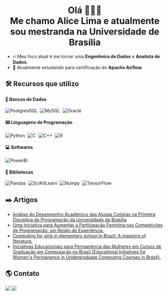 <h1 align="center">Olá 👩🏻‍💻 <br> Me chamo Alice Lima e atualmente sou mestranda na Universidade de Brasília</h1>

- 🔥 Meu foco atual é me tornar uma **Engenheira de Dados** e **Analista de Dados**.
- 🌱 Atualmente estudando para certificação do **Apache Airflow**.

## 🛠 Recursos que utilizo

####  🎲 Bancos de Dados
![PostgresSQL](https://img.shields.io/badge/PostgreSQL-9cf?style=for-the-badge&logo=postgresql&logoColor=black)&nbsp;
![MySQL](https://img.shields.io/badge/MySQL-9cf?style=for-the-badge&logo=mysql&logoColor=black)&nbsp;
![Oracle](https://img.shields.io/badge/Oracle-9cf?style=for-the-badge&logo=Oracle&logoColor=black)&nbsp;

#### ⌨️ Linguagens de Programação

![Python](https://img.shields.io/badge/Python-9cf?style=for-the-badge&logo=python&logoColor=black)&nbsp;
![C](https://img.shields.io/badge/C-9CF?style=for-the-badge&logo=c&logoColor=black)&nbsp;
![C++](https://img.shields.io/badge/C%2B%2B-9cf?style=for-the-badge&logo=c%2B%2B&logoColor=black)&nbsp;
![R](https://img.shields.io/badge/R-9cf?style=for-the-badge&logo=r&logoColor=black)&nbsp;

#### 💻 Softwares

![PowerBI](https://img.shields.io/badge/PowerBI-9CF?style=for-the-badge&logo=PowerBI&logoColor=black)&nbsp;

#### 📖 Bibliotecas

![Pandas](https://img.shields.io/badge/Pandas-9CF?style=for-the-badge&logo=Pandas&logoColor=black)&nbsp;
![SciKitLearn](https://img.shields.io/badge/SciKit--Learn-9CF?style=for-the-badge&logo=scikit-learn&logoColor=black)&nbsp;
![Numpy](https://img.shields.io/badge/Numpy-9CF?style=for-the-badge&logo=numpy&logoColor=black)&nbsp;
![TensorFlow](https://img.shields.io/badge/tensorflow-9cf?style=for-the-badge&logo=tensorflow&logoColor=black)&nbsp;


## ✒️ Artigos
- [Análise do Desempenho Acadêmico das Alunas Cotistas na Primeira Disciplina de Programação da Universidade de Brasília](https://sol.sbc.org.br/index.php/wit/article/view/20854)
- [Uma Iniciativa para Aumentar a Participação Feminina nas Competições de Programação: um Relato de Experiência.](https://sol.sbc.org.br/index.php/wit/article/view/15858)
- [Computing for girls in elementary school in Brazil: A mapping of literature.](http://ceur-ws.org/Vol-3000/paper121.pdf)
- [Iniciativas Educacionais para Permanência das Mulheres em Cursos de Graduação em Computação no Brasil (Educational Initiatives for Women's Permanence in Undergraduate Computing Courses in Brazil).](https://www.semanticscholar.org/paper/Iniciativas-Educacionais-para-Perman%C3%AAncia-das-em-de-Holanda-Lima/5d0cfdbe6c3a732703701f57bf2d9f56c548c6e9)


## 🌎 Contato

<div> 
  <a href="https://www.linkedin.com/in/alice-s-lima/" target="_blank"><img src="https://img.shields.io/badge/LinkedIn-9cf?style=for-the-badge&logo=linkedin&logoColor=black" target="_blank"></a>
  <a href = "mailto:alice7252011@gmail.com"><img src="https://img.shields.io/badge/Gmail-9cf?style=for-the-badge&logo=gmail&logoColor=black" target="_blank"></a>
</div>
